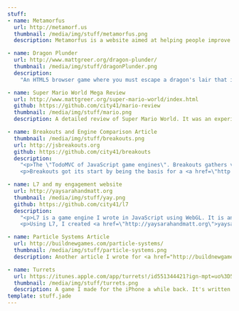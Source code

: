 ```yaml
---
stuff:
- name: Metamorfus
  url: http://metamorf.us
  thumbnail: /media/img/stuff/metamorfus.png
  description: Metamorfus is a website aimed at helping people improve their social skills.The site is written in NodeJS using Restify on the backend, and AngularJS on the frontend.

- name: Dragon Plunder
  url: http://www.mattgreer.org/dragon-plunder/
  thumbnail: /media/img/stuff/dragonPlunder.png
  description:
    "An HTML5 browser game where you must escape a dragon's lair that is crumbling all around you. Built with ImpactJS and my animation engine <a href=\"https://github.com/city41/plunder\">Plunder</a>"

- name: Super Mario World Mega Review
  url: http://www.mattgreer.org/super-mario-world/index.html
  github: https://github.com/city41/mario-review
  thumbnail: /media/img/stuff/mario.png
  description: A detailed review of Super Mario World. It was an experiment with Om, ClojureScript and HTML5 videos. It contains 53 videos and tends to be a little demanding on browsers :)

- name: Breakouts and Engine Comparison Article
  thumbnail: /media/img/stuff/breakouts.png
  url: http://jsbreakouts.org
  github: https://github.com/city41/breakouts
  description:
    "<p>The \"TodoMVC of JavaScript game engines\". Breakouts gathers various implementations of the game Breakout in different JavaScript game engines. It enables people to explore and play with different engines to see which one fits them best.</p>
    <p>Breakouts got its start by being the basis for a <a href=\"http://buildnewgames.com/game-engine-comparison/\">game engine comparison article</a> that I wrote for <a href=\"http://buildnewgames.com\">buildnewgames.com</a></p>"

- name: L7 and my engagement website
  url: http://yaysarahandmatt.org
  thumbnail: /media/img/stuff/yay.png
  github: https://github.com/city41/l7
  description:
    "<p>L7 is a game engine I wrote in JavaScript using WebGL. It is an experimental, low-res, \"2D voxel\" engine.</p>
    <p>Using L7, I created <a href=\"http://yaysarahandmatt.org\">yaysarahandmatt.org</a>, which celebrates my wife and I getting engaged</p>"

- name: Particle Systems Article
  url: http://buildnewgames.com/particle-systems/
  thumbnail: /media/img/stuff/particle-systems.png
  description: Another article I wrote for <a href="http://buildnewgames.com">buildnewgames.com</a>. This one goes into details of how to create particle systems from the ground up. It includes an interactive particle editor I wrote called <a href="http://github.com/city41/particle.js">particle.js</a>

- name: Turrets
  url: https://itunes.apple.com/app/turrets!/id551344421?ign-mpt=uo%3D5
  thumbnail: /media/img/stuff/turrets.png
  description: A game I made for the iPhone a while back. It's written in Objective-C and OpenGL ES and uses its own engine as it predates Cocos2D and the like.
template: stuff.jade
---
```

